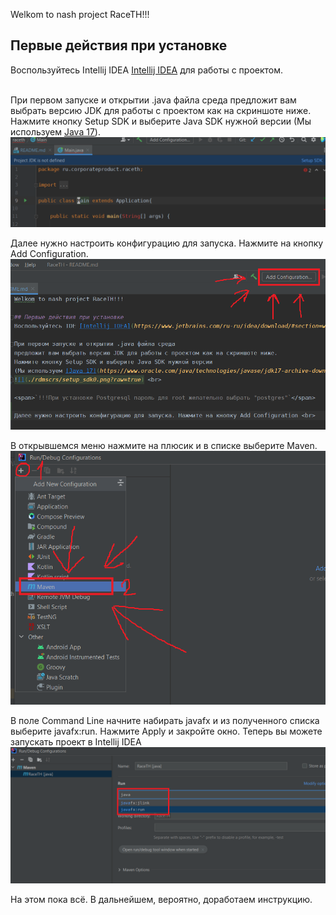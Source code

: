 Welkom to nash project RaceTH!!!

## Первые действия при установке
Воспользуйтесь Intellij IDEA [Intellij IDEA](https://www.jetbrains.com/ru-ru/idea/download/#section=windows) для работы с проектом. <br><br>

При первом запуске и открытии .java файла среда
предложит вам выбрать версию JDK для работы с проектом как на скриншоте ниже. 
Нажмите кнопку Setup SDK и выберите Java SDK нужной версии 
(Мы используем [Java 17](https://www.oracle.com/java/technologies/javase/jdk17-archive-downloads.html)). <br>
![](./rdmscrs/setup_sdk0.png?raw=true) <br>

Далее нужно настроить конфигурацию для запуска. Нажмите на кнопку Add Configuration. <br>
![](./rdmscrs/setup_sdk6.png?raw=true) <br>

В открывшемся меню нажмите на плюсик и в списке выберите Maven. <br>
![](./rdmscrs/setup_sdk7.png?raw=true) <br>

В поле Command Line начните набирать javafx и из полученного списка выберите javafx:run. 
Нажмите Apply и закройте окно. Теперь вы можете запускать проект в Intellij IDEA<br>
![](./rdmscrs/setup_sdk8.png?raw=true) <br>

На этом пока всё. В дальнейшем, вероятно, доработаем инструкцию.<br>
